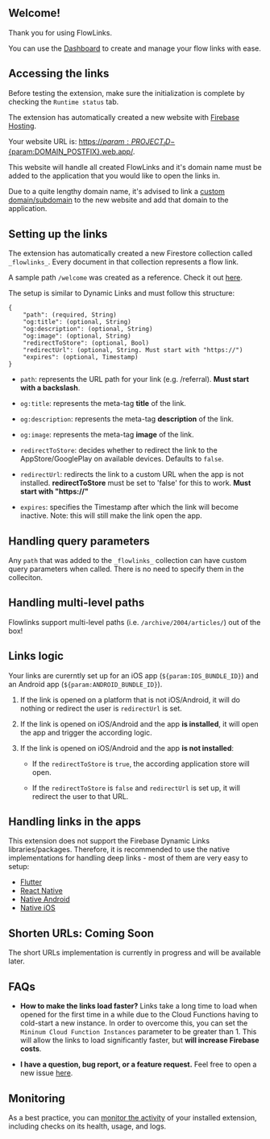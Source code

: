 ## Welcome!

Thank you for using FlowLinks.

You can use the [Dashboard](https://edit.flowlinks.app/) to create and manage your flow links with ease.

## Accessing the links

Before testing the extension, make sure the initialization is complete by checking the `Runtime status` tab.

The extension has automatically created a new website with [Firebase Hosting](https://console.firebase.google.com/project/${param:PROJECT_ID}/hosting/sites/${param:PROJECT_ID}-${param:DOMAIN_POSTFIX}).

Your website URL is: [https://${param:PROJECT_ID}-${param:DOMAIN_POSTFIX}.web.app/](https://${param:PROJECT_ID}-${param:DOMAIN_POSTFIX}.web.app/).

This website will handle all created FlowLinks and it's domain name must be added to the application that you would like to open the links in.

Due to a quite lengthy domain name, it's advised to link a [custom domain/subdomain](https://firebase.google.com/docs/hosting/custom-domain) to the new website and add that domain to the application.

## Setting up the links

The extension has automatically created a new Firestore collection called `_flowlinks_`. Every document in that collection represents a flow link.

A sample path `/welcome` was created as a reference. Check it out [here](https://${param:PROJECT_ID}-${param:DOMAIN_POSTFIX}.web.app/welcome).

The setup is similar to Dynamic Links and must follow this structure:

```
{
	"path": (required, String)
	"og:title": (optional, String)
	"og:description": (optional, String)
    "og:image": (optional, String)
    "redirectToStore": (optional, Bool)
    "redirectUrl": (optional, String. Must start with "https://")
    "expires": (optional, Timestamp)
}
```

- `path`: represents the URL path for your link (e.g. /referral). **Must start with a backslash**.

- `og:title`: represents the meta-tag **title** of the link.

- `og:description`: represents the meta-tag **description** of the link.

- `og:image`: represents the meta-tag **image** of the link.

- `redirectToStore`: decides whether to redirect the link to the AppStore/GooglePlay on available devices. Defaults to `false`.

- `redirectUrl`: redirects the link to a custom URL when the app is not installed. **redirectToStore** must be set to 'false' for this to work. **Must start with "https://"**

- `expires`: specifies the Timestamp after which the link will become inactive. Note: this will still make the link open the app.

## Handling query parameters

Any `path` that was added to the `_flowlinks_` collection can have custom query parameters when called. There is no need to specify them in the colleciton.

## Handling multi-level paths

Flowlinks support multi-level paths (i.e. `/archive/2004/articles/`) out of the box!

## Links logic

Your links are curerntly set up for an iOS app (`${param:IOS_BUNDLE_ID}`) and an Android app (`${param:ANDROID_BUNDLE_ID}`).

1. If the link is opened on a platform that is not iOS/Android, it will do nothing or redirect the user is `redirectUrl` is set.

2. If the link is opened on iOS/Android and the app **is installed**, it will open the app and trigger the according logic.

3. If the link is opened on iOS/Android and the app **is not installed**:

   - If the `redirectToStore` is `true`, the according application store will open.

   - If the `redirectToStore` is `false` and `redirectUrl` is set up, it will redirect the user to that URL.

## Handling links in the apps

This extension does not support the Firebase Dynamic Links libraries/packages. Therefore, it is recommended to use the native implementations for handling deep links - most of them are very easy to setup:

- [Flutter](https://pub.dev/packages/uni_links)
- [React Native](https://reactnative.dev/docs/linking)
- [Native Android](https://developer.android.com/training/app-links)
- [Native iOS](https://developer.apple.com/documentation/xcode/supporting-universal-links-in-your-app)

## Shorten URLs: Coming Soon

The short URLs implementation is currently in progress and will be available later.

## FAQs

- **How to make the links load faster?** Links take a long time to load when opened for the first time in a while due to the Cloud Functions having to cold-start a new instance. In order to overcome this, you can set the `Mininum Cloud Function Instances` parameter to be greater than 1. This will allow the links to load significantly faster, but **will increase Firebase costs**.

- **I have a question, bug report, or a feature request.** Feel free to open a new issue [here](https://github.com/jauntybrain/flow-links-extension/issues).

## Monitoring

As a best practice, you can [monitor the activity](https://firebase.google.com/docs/extensions/manage-installed-extensions#monitor) of your installed extension, including checks on its health, usage, and logs.
